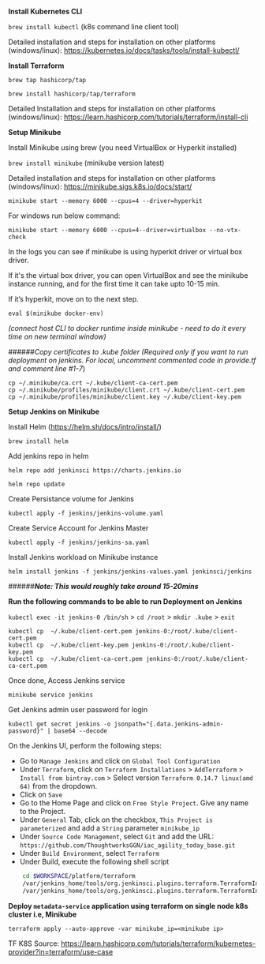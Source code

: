 **Install Kubernetes CLI**

`brew install kubectl` (k8s command line client tool)

Detailed installation and steps for installation on other platforms (windows/linux): https://kubernetes.io/docs/tasks/tools/install-kubectl/

**Install Terraform**

`brew tap hashicorp/tap`

`brew install hashicorp/tap/terraform`

Detailed Installation and steps for installation on other platforms (windows/linux): https://learn.hashicorp.com/tutorials/terraform/install-cli

**Setup Minikube**

Install Minikube using brew (you need VirtualBox or Hyperkit installed)

`brew install minikube` (minikube version latest)

Detailed installation and steps for installation on other platforms (windows/linux): https://minikube.sigs.k8s.io/docs/start/

`minikube start --memory 6000 --cpus=4 --driver=hyperkit`

For windows run below command:

`minikube start --memory 6000 --cpus=4--driver=virtualbox --no-vtx-check`

In the logs you can see if minikube is using hyperkit driver or virtual box driver.

If it's the virtual box driver, you can open VirtualBox and see the minikube instance running, and for the first time it can take upto 10-15 min.

If it’s hyperkit, move on to the next step.

`eval $(minikube docker-env)`

 _(connect host CLI to docker runtime inside minikube - need to do it every time on new terminal window)_

######_Copy certificates to .kube folder (Required only if you want to run deployment on jenkins. For local, uncomment commented code in provide.tf and comment  line #1-7_)

```$xslt
cp ~/.minikube/ca.crt ~/.kube/client-ca-cert.pem
cp ~/.minikube/profiles/minikube/client.crt ~/.kube/client-cert.pem
cp ~/.minikube/profiles/minikube/client.key ~/.kube/client-key.pem
```

**Setup Jenkins on Minikube**

Install Helm (https://helm.sh/docs/intro/install/)

`brew install helm`

Add jenkins repo in helm

```
helm repo add jenkinsci https://charts.jenkins.io

helm repo update
```

Create Persistance volume for Jenkins

`kubectl apply -f jenkins/jenkins-volume.yaml`

Create Service Account for Jenkins Master

`kubectl apply -f jenkins/jenkins-sa.yaml`

Install Jenkins workload on Minikube instance

`helm install jenkins -f jenkins/jenkins-values.yaml jenkinsci/jenkins`

######**_Note: This would roughly take around 15-20mins_**


**Run the following commands to be able to run Deployment on Jenkins**

`kubectl exec -it jenkins-0 /bin/sh` > `cd /root` > `mkdir .kube` > `exit`

```$xslt
kubectl cp  ~/.kube/client-cert.pem jenkins-0:/root/.kube/client-cert.pem
kubectl cp  ~/.kube/client-key.pem jenkins-0:/root/.kube/client-key.pem
kubectl cp  ~/.kube/client-ca-cert.pem jenkins-0:/root/.kube/client-ca-cert.pem
```
 
Once done, Access Jenkins service
           
`minikube service jenkins` 

Get Jenkins admin user password for login

`kubectl get secret jenkins -o jsonpath="{.data.jenkins-admin-password}" | base64 --decode`

On the Jenkins UI, perform the following steps:
- Go to `Manage Jenkins` and click on `Global Tool Configuration`
- Under `Terraform`, click on `Terraform Installations` > `AddTerraform` > `Install from bintray.com` > Select version `Terraform 0.14.7 linux(amd 64)` from the dropdown.
- Click on `Save`
- Go to the Home Page and click on `Free Style Project`. Give any name to the Project.
- Under `General` Tab, click on the checkbox, `This Project is parameterized` and add a `String` parameter `minikube_ip`
- Under `Source Code Management`, select `Git` and add the URL: `https://github.com/ThoughtworksGGN/iac_agility_today_base.git`
- Under `Build Environment`, select `Terraform`
- Under Build, execute the following shell script
```bash
    cd $WORKSPACE/platform/terraform
    /var/jenkins_home/tools/org.jenkinsci.plugins.terraform.TerraformInstallation/terraform/terraform init
    /var/jenkins_home/tools/org.jenkinsci.plugins.terraform.TerraformInstallation/terraform/terraform apply --auto-approve -var minikube_ip=${minikube_ip}
```

**Deploy `metadata-service` application using terraform on single node k8s cluster i.e, Minikube**

`terraform apply --auto-approve -var minikube_ip=<minikube ip>`


TF K8S Source: https://learn.hashicorp.com/tutorials/terraform/kubernetes-provider?in=terraform/use-case
